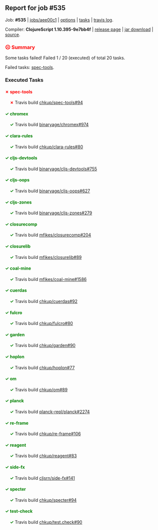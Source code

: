 ## Report for job #535

Job: **#535** | [jobs/aee00c1](https://github.com/cljs-oss/canary/commit/aee00c1980baa494385630d35f42bff20a23caca) | [options](options.edn) | [tasks](tasks.edn) | [travis log](https://travis-ci.org/cljs-oss/canary/builds/420214392).

Compiler: **ClojureScript 1.10.395-9e7bb4f** | [release page](https://github.com/cljs-oss/canary/releases/tag/r1.10.395-9e7bb4f) | [jar download](https://github.com/cljs-oss/canary/releases/download/r1.10.395-9e7bb4f/clojurescript-1.10.395-9e7bb4f.jar) | [source](https://github.com/mfikes/clojurescript/commit/9e7bb4f2207846ddd5f4b5f107be0d1c2f96f3e4).

### <b style='color:red'>☹ Summary</b>

Some tasks failed! Failed 1 / 20 (executed) of total 20 tasks.

Failed tasks: [spec-tools](#-spec-tools).

### Executed Tasks

#### <b style='color:red'>&#x2717; spec-tools</b>
&nbsp;&nbsp;&nbsp;&nbsp;<b style='color:red'>&#x2717;</b> Travis build [chkup/spec-tools#94](https://travis-ci.org/chkup/spec-tools/builds/420216716)<br>

#### <b style='color:green'>&#x2713; chromex</b>
&nbsp;&nbsp;&nbsp;&nbsp;<b style='color:green'>&#x2713;</b> Travis build [binaryage/chromex#974](https://travis-ci.org/binaryage/chromex/builds/420216615)<br>

#### <b style='color:green'>&#x2713; clara-rules</b>
&nbsp;&nbsp;&nbsp;&nbsp;<b style='color:green'>&#x2713;</b> Travis build [chkup/clara-rules#80](https://travis-ci.org/chkup/clara-rules/builds/420216632)<br>

#### <b style='color:green'>&#x2713; cljs-devtools</b>
&nbsp;&nbsp;&nbsp;&nbsp;<b style='color:green'>&#x2713;</b> Travis build [binaryage/cljs-devtools#755](https://travis-ci.org/binaryage/cljs-devtools/builds/420216634)<br>

#### <b style='color:green'>&#x2713; cljs-oops</b>
&nbsp;&nbsp;&nbsp;&nbsp;<b style='color:green'>&#x2713;</b> Travis build [binaryage/cljs-oops#627](https://travis-ci.org/binaryage/cljs-oops/builds/420216638)<br>

#### <b style='color:green'>&#x2713; cljs-zones</b>
&nbsp;&nbsp;&nbsp;&nbsp;<b style='color:green'>&#x2713;</b> Travis build [binaryage/cljs-zones#279](https://travis-ci.org/binaryage/cljs-zones/builds/420216644)<br>

#### <b style='color:green'>&#x2713; closurecomp</b>
&nbsp;&nbsp;&nbsp;&nbsp;<b style='color:green'>&#x2713;</b> Travis build [mfikes/closurecomp#204](https://travis-ci.org/mfikes/closurecomp/builds/420216646)<br>

#### <b style='color:green'>&#x2713; closurelib</b>
&nbsp;&nbsp;&nbsp;&nbsp;<b style='color:green'>&#x2713;</b> Travis build [mfikes/closurelib#89](https://travis-ci.org/mfikes/closurelib/builds/420216654)<br>

#### <b style='color:green'>&#x2713; coal-mine</b>
&nbsp;&nbsp;&nbsp;&nbsp;<b style='color:green'>&#x2713;</b> Travis build [mfikes/coal-mine#1586](https://travis-ci.org/mfikes/coal-mine/builds/420216662)<br>

#### <b style='color:green'>&#x2713; cuerdas</b>
&nbsp;&nbsp;&nbsp;&nbsp;<b style='color:green'>&#x2713;</b> Travis build [chkup/cuerdas#92](https://travis-ci.org/chkup/cuerdas/builds/420216668)<br>

#### <b style='color:green'>&#x2713; fulcro</b>
&nbsp;&nbsp;&nbsp;&nbsp;<b style='color:green'>&#x2713;</b> Travis build [chkup/fulcro#80](https://travis-ci.org/chkup/fulcro/builds/420216678)<br>

#### <b style='color:green'>&#x2713; garden</b>
&nbsp;&nbsp;&nbsp;&nbsp;<b style='color:green'>&#x2713;</b> Travis build [chkup/garden#90](https://travis-ci.org/chkup/garden/builds/420216680)<br>

#### <b style='color:green'>&#x2713; hoplon</b>
&nbsp;&nbsp;&nbsp;&nbsp;<b style='color:green'>&#x2713;</b> Travis build [chkup/hoplon#77](https://travis-ci.org/chkup/hoplon/builds/420216690)<br>

#### <b style='color:green'>&#x2713; om</b>
&nbsp;&nbsp;&nbsp;&nbsp;<b style='color:green'>&#x2713;</b> Travis build [chkup/om#89](https://travis-ci.org/chkup/om/builds/420216696)<br>

#### <b style='color:green'>&#x2713; planck</b>
&nbsp;&nbsp;&nbsp;&nbsp;<b style='color:green'>&#x2713;</b> Travis build [planck-repl/planck#2274](https://travis-ci.org/planck-repl/planck/builds/420216839)<br>

#### <b style='color:green'>&#x2713; re-frame</b>
&nbsp;&nbsp;&nbsp;&nbsp;<b style='color:green'>&#x2713;</b> Travis build [chkup/re-frame#106](https://travis-ci.org/chkup/re-frame/builds/420216823)<br>

#### <b style='color:green'>&#x2713; reagent</b>
&nbsp;&nbsp;&nbsp;&nbsp;<b style='color:green'>&#x2713;</b> Travis build [chkup/reagent#83](https://travis-ci.org/chkup/reagent/builds/420216852)<br>

#### <b style='color:green'>&#x2713; side-fx</b>
&nbsp;&nbsp;&nbsp;&nbsp;<b style='color:green'>&#x2713;</b> Travis build [cljsrn/side-fx#141](https://travis-ci.org/cljsrn/side-fx/builds/420216802)<br>

#### <b style='color:green'>&#x2713; specter</b>
&nbsp;&nbsp;&nbsp;&nbsp;<b style='color:green'>&#x2713;</b> Travis build [chkup/specter#94](https://travis-ci.org/chkup/specter/builds/420216737)<br>

#### <b style='color:green'>&#x2713; test-check</b>
&nbsp;&nbsp;&nbsp;&nbsp;<b style='color:green'>&#x2713;</b> Travis build [chkup/test.check#90](https://travis-ci.org/chkup/test.check/builds/420216746)<br>